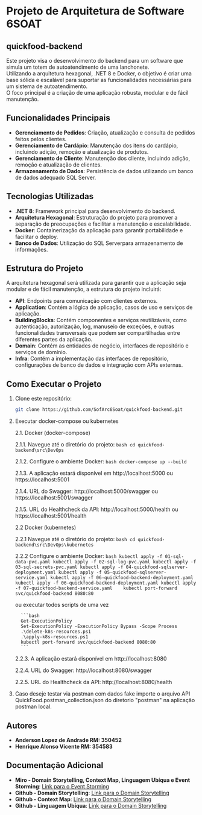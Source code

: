# Projeto de Arquitetura de Software 6SOAT

## quickfood-backend

Este projeto visa o desenvolvimento do backend para um software que simula um totem de autoatendimento de uma lanchonete.<br>
Utilizando a arquitetura hexagonal, .NET 8 e Docker, o objetivo é criar uma base sólida e escalável para suportar as funcionalidades necessárias para um sistema de autoatendimento. <br>
O foco principal é a criação de uma aplicação robusta, modular e de fácil manutenção.<br>

## Funcionalidades Principais

- **Gerenciamento de Pedidos**: Criação, atualização e consulta de pedidos feitos pelos clientes. <br>
- **Gerenciamento de Cardápio**: Manutenção dos itens do cardápio, incluindo adição, remoção e atualização de produtos. <br>
- **Gerenciamento de Cliente**: Manutenção dos cliente, incluindo adição, remoção e atualização de clientes. <br>
- **Armazenamento de Dados**: Persistência de dados utilizando um banco de dados adequado SQL Server. <br>

## Tecnologias Utilizadas

- **.NET 8**: Framework principal para desenvolvimento do backend. <br>
- **Arquitetura Hexagonal**: Estruturação do projeto para promover a separação de preocupações e facilitar a manutenção e escalabilidade. <br>
- **Docker**: Containerização da aplicação para garantir portabilidade e facilitar o deploy. <br>
- **Banco de Dados**: Utilização do SQL Serverpara armazenamento de informações. <br>

## Estrutura do Projeto

A arquitetura hexagonal será utilizada para garantir que a aplicação seja modular e de fácil manutenção, a estrutura do projeto incluirá: <br>

- **API**: Endpoints para comunicação com clientes externos. <br>
- **Application**: Contém a lógica de aplicação, casos de uso e serviços de aplicação. <br>
- **BuildingBlocks**: Contém componentes e serviços reutilizáveis, como autenticação, autorização, log, manuseio de exceções, e outras funcionalidades transversais que podem ser compartilhadas entre diferentes partes da aplicação. <br>
- **Domain**: Contém as entidades de negócio, interfaces de repositório e serviços de domínio. <br>
- **Infra**: Contém a implementação das interfaces de repositório, configurações de banco de dados e integração com APIs externas. <br>

## Como Executar o Projeto

1. Clone este repositório:
   ```bash
   git clone https://github.com/SofArc6Soat/quickfood-backend.git

2. Executar docker-compose ou kubernetes    

   2.1. Docker (docker-compose)

      2.1.1. Navegue até o diretório do projeto:
         ```bash
         cd quickfood-backend\src\DevOps
         ```
   
      2.1.2. Configure o ambiente Docker:
         ```bash
         docker-compose up --build
         ```
   
      2.1.3. A aplicação estará disponível em http://localhost:5000 ou https://localhost:5001

      2.1.4. URL do Swagger: http://localhost:5000/swagger ou https://localhost:5001/swagger

      2.1.5. URL do Healthcheck da API: http://localhost:5000/health ou https://localhost:5001/health

   2.2 Docker (kubernetes)

      2.2.1 Navegue até o diretório do projeto:
         ```bash
         cd quickfood-backend\src\DevOps\kubernetes
         ```
         
      2.2.2 Configure o ambiente Docker:
         ```bash
         kubectl apply -f 01-sql-data-pvc.yaml
         kubectl apply -f 02-sql-log-pvc.yaml
         kubectl apply -f 03-sql-secrets-pvc.yaml
         kubectl apply -f 04-quickfood-sqlserver-deployment.yaml
         kubectl apply -f 05-quickfood-sqlserver-service.yaml
         kubectl apply -f 06-quickfood-backend-deployment.yaml
         kubectl apply -f 06-quickfood-backend-deployment.yaml
         kubectl apply -f 07-quickfood-backend-service.yaml   
         kubectl port-forward svc/quickfood-backend 8080:80
         ```
         
      ou executar todos scripts de uma vez   

         ```bash
         Get-ExecutionPolicy 
         Set-ExecutionPolicy -ExecutionPolicy Bypass -Scope Process
         .\delete-k8s-resources.ps1
         .\apply-k8s-resources.ps1 
         kubectl port-forward svc/quickfood-backend 8080:80
         ```
      2.2.3. A aplicação estará disponível em http://localhost:8080

      2.2.4. URL do Swagger: http://localhost:8080/swagger

      2.2.5. URL do Healthcheck da API: http://localhost:8080/health

3. Caso deseje testar via postman com dados fake importe o arquivo API QuickFood.postman_collection.json do diretorio "postman" na aplicação postman local.

## Autores

- **Anderson Lopez de Andrade RM: 350452** <br>
- **Henrique Alonso Vicente RM: 354583**<br>

## Documentação Adicional

- **Miro - Domain Storytelling, Context Map, Linguagem Ubíqua e Event Storming**: [Link para o Event Storming](https://miro.com/app/board/uXjVKST91sw=/)
- **Github - Domain Storytelling**: [Link para o Domain Storytelling](https://github.com/SofArc6Soat/quickfood-domain-story-telling)
- **Github - Context Map**: [Link para o Domain Storytelling](https://github.com/SofArc6Soat/quickfood-ubiquitous-language)
- **Github - Linguagem Ubíqua**: [Link para o Domain Storytelling](https://github.com/SofArc6Soat/quickfood-ubiquitous-language)
